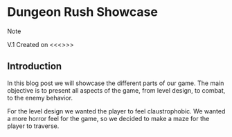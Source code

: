 # Dungeon Rush Showcase
> [!NOTE]
> V.1 Created on <<<>>>

## Introduction
In this blog post we will showcase the different parts of our game. The main objective is to present all aspects of the game, from level design, to combat, to the enemy behavior.

For the level design we wanted the player to feel claustrophobic. We wanted a more horror feel for the game, so we decided to make a maze for the player to traverse. 

